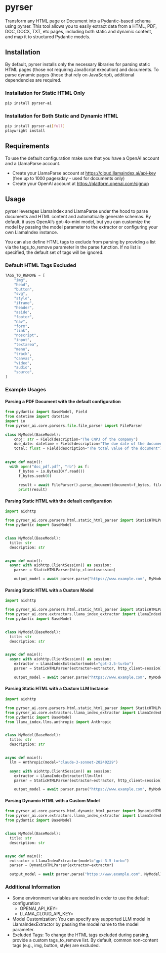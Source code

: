 # pyrser

Transform any HTML page or Document into a Pydantic-based schema using pyrser. This tool allows you to easily extract data from a HTML, PDF, DOC, DOCX, TXT, etc
pages, including both static and dynamic content, and map it to structured Pydantic models.

## Installation

By default, pyrser installs only the necessary libraries for parsing static HTML pages (those not requiring JavaScript
execution) and documents. To parse dynamic pages (those that rely on JavaScript), additional dependencies are required.

### Installation for Static HTML Only

```bash
pip install pyrser-ai
```

### Installation for Both Static and Dynamic HTML

```bash
pip install pyrser-ai[full]
playwright install
```

## Requirements
To use the default configuration make sure that you have a OpenAI account and a LlamaParse account.
- Create your LlamaParse account at https://cloud.llamaindex.ai/api-key (free up to 1000 pages/day - used for documents only)
- Create your OpenAI account at https://platform.openai.com/signup 

## Usage

pyrser leverages LlamaIndex and LlamaParse under the hood to parse documents and HTML content and automatically generate schemas. By default, it uses
OpenAI’s gpt-4o-mini model, but you can customize the model by passing the model parameter to the extractor or
configuring your own LlamaIndex instance.

You can also define HTML tags to exclude from parsing by providing a list via the tags_to_remove parameter in the parse
function. If no list is specified, the default set of tags will be ignored.

### Default HTML Tags Excluded

```python
TAGS_TO_REMOVE = [
    "img",
    "head",
    "button",
    "svg",
    "style",
    "iframe",
    "header",
    "aside",
    "footer",
    "nav",
    "form",
    "link",
    "noscript",
    "input",
    "textarea",
    "menu",
    "track",
    "canvas",
    "video",
    "audio",
    "source",
]
```

### Example Usages

#### Parsing a PDF Document with the default configuration
```python
from pydantic import BaseModel, Field
from datetime import datetime
import io
from pyrser_ai.core.parsers.file.file_parser import FileParser

class MyModel(BaseModel):
    cnpj: str = Field(description="The CNPJ of the company")
    due_date: datetime = Field(description="The due date of the document")
    total: float = Field(description="The total value of the document")
    

async def main():
  with open("doc_pdf.pdf", "rb") as f:
      f_bytes = io.BytesIO(f.read())
      f_bytes.seek(0)
  
      result = await FileParser().parse_document(document=f_bytes, file_name="impostos.pdf", output_model=MyModel)
      print(result)

```
#### Parsing Static HTML with the default configuration

```python
import aiohttp

from pyrser_ai.core.parsers.html.static_html_parser import StaticHTMLParser
from pydantic import BaseModel


class MyModel(BaseModel):
  title: str
  description: str


async def main():
  async with aiohttp.ClientSession() as session:
    parser = StaticHTMLParser(http_client=session)

    output_model = await parser.parse("https://www.example.com", MyModel)
```

#### Parsing Static HTML with a Custom Model

```python
import aiohttp

from pyrser_ai.core.parsers.html.static_html_parser import StaticHTMLParser
from pyrser_ai.core.extractors.llama_index_extractor import LlamaIndexExtractor
from pydantic import BaseModel


class MyModel(BaseModel):
  title: str
  description: str


async def main():
  async with aiohttp.ClientSession() as session:
    extractor = LlamaIndexExtractor(model="gpt-3.5-turbo")
    parser = StaticHTMLParser(extractor=extractor, http_client=session)

    output_model = await parser.parse("https://www.example.com", MyModel)
```

#### Parsing Static HTML with a Custom LLM Instance

```python
import aiohttp

from pyrser_ai.core.parsers.html.static_html_parser import StaticHTMLParser
from pyrser_ai.core.extractors.llama_index_extractor import LlamaIndexExtractor
from pydantic import BaseModel
from llama_index.llms.anthropic import Anthropic


class MyModel(BaseModel):
  title: str
  description: str


async def main():
  llm = Anthropic(model="claude-3-sonnet-20240229")

  async with aiohttp.ClientSession() as session:
    extractor = LlamaIndexExtractor(llm=llm)
    parser = StaticHTMLParser(extractor=extractor, http_client=session)

    output_model = await parser.parse("https://www.example.com", MyModel)
```

#### Parsing Dynamic HTML with a Custom Model

```python
from pyrser_ai.core.parsers.html.dynamic_html_parser import DynamicHTMLParser
from pyrser_ai.core.extractors.llama_index_extractor import LlamaIndexExtractor
from pydantic import BaseModel


class MyModel(BaseModel):
  title: str
  description: str


async def main():
  extractor = LlamaIndexExtractor(model="gpt-3.5-turbo")
  parser = DynamicHTMLParser(extractor=extractor)

  output_model = await parser.parse("https://www.example.com", MyModel)
```

### Additional Information
- Some environment variables are needed in order to use the default configuration
  - OPENAI_API_KEY=
  - LLAMA_CLOUD_API_KEY=
- Model Customization: You can specify any supported LLM model in LlamaIndexExtractor by passing the model name to the
  model parameter.
- Excluded Tags: To change the HTML tags excluded during parsing, provide a custom tags_to_remove list. By default,
  common non-content tags (e.g., img, button, style) are excluded.